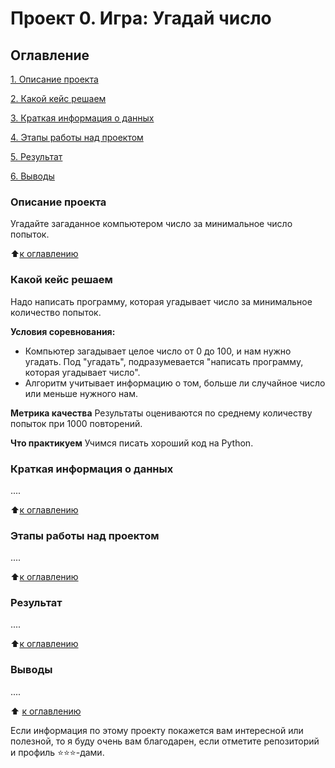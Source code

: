 # Проект 0. Игра: Угадай число

## Оглавление
[1. Описание проекта](https://github.com/IvanRatelin/sf_data_science/blob/main/project_0/README.md#Описание-прокта)

[2. Какой кейс решаем](https://github.com/IvanRatelin/sf_data_science/blob/main/project_0/README.md#Какой-кейс-решаем)

[3. Краткая информация о данных](https://github.com/IvanRatelin/sf_data_science/blob/main/project_0/README.md#Краткая-информация-о-данных)

[4. Этапы работы над проектом](https://github.com/IvanRatelin/sf_data_science/blob/main/project_0/README.md#Этапы-работы-над-проектом)

[5. Результат](https://github.com/IvanRatelin/sf_data_science/blob/main/project_0/README.md#Результат)

[6. Выводы](https://github.com/IvanRatelin/sf_data_science/blob/main/project_0/README.md#Выводы)

### Описание проекта
Угадайте загаданное компьютером число за минимальное число попыток.

:arrow_up:[к оглавлению](https://github.com/IvanRatelin/sf_data_science/blob/main/project_0/README.md#Оглавление)


### Какой кейс решаем
Надо написать программу, которая угадывает число за минимальное количество попыток.

**Условия соревнования:**
- Компьютер загадывает целое число от 0 до 100, и нам нужно угадать. Под "угадать", подразумевается "написать программу, которая угадывает число".
- Алгоритм учитывает информацию о том, больше ли случайное число или меньше нужного нам.

**Метрика качества**
Результаты оцениваются по среднему  количеству попыток при 1000 повторений.

**Что практикуем**
Учимся писать хороший код на Python.


### Краткая информация о данных
....

:arrow_up:[к оглавлению](https://github.com/IvanRatelin/sf_data_science/blob/main/project_0/README.md#Оглавление)
### Этапы работы над проектом
....

:arrow_up:[к оглавлению](https://github.com/IvanRatelin/sf_data_science/blob/main/project_0/README.md#Оглавление)

### Результат
....

:arrow_up:[к оглавлению](https://github.com/IvanRatelin/sf_data_science/blob/main/project_0/README.md#Оглавление)
### Выводы
....

:arrow_up:
[к оглавлению](https://github.com/IvanRatelin/sf_data_science/blob/main/project_0/README.md#Оглавление)

Если информация по этому проекту покажется вам интересной или полезной, то я буду очень вам благодарен, если отметите репозиторий и профиль :star::star::star:-дами.